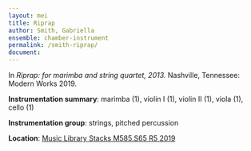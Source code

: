 ```yaml
---
layout: mei
title: Riprap
author: Smith, Gabriella
ensemble: chamber-instrument
permalink: /smith-riprap/
document: 
---
```


In *Riprap: for marimba and string quartet, 2013.* Nashville, Tennessee: Modern Works 2019.

**Instrumentation summary**: marimba (1), violin I (1), violin II (1), viola (1), cello (1)

**Instrumentation group**: strings, pitched percussion

**Location**: <a href="https://tufts.primo.exlibrisgroup.com/permalink/01TUN_INST/1kc9gia/alma991018897773703851" target="_blank">Music Library Stacks M585.S65 R5 2019</a>